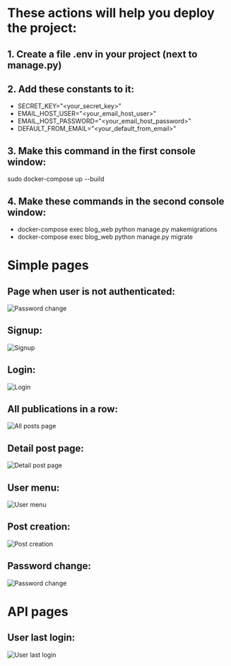 # These actions will help you deploy the project:
## 1.   Create a file **.env** in your project (next to manage.py)
## 2.   Add these constants to it:
* SECRET_KEY="<your_secret_key>"
* EMAIL_HOST_USER="<your_email_host_user>"
* EMAIL_HOST_PASSWORD="<your_email_host_password>"
* DEFAULT_FROM_EMAIL="<your_default_from_email>"
## 3.   Make this command in the first console window:
sudo docker-compose up --build
## 4.   Make these commands in the second console window:
* docker-compose exec blog_web python manage.py makemigrations
* docker-compose exec blog_web python manage.py migrate

# Simple pages
## Page when user is not authenticated:
![Password change](https://github.com/OsnovaDT/Blog/blob/main/readme_images/user_is_not_authenticated.png)

## Signup:
![Signup](https://github.com/OsnovaDT/Blog/blob/main/readme_images/signup.png)

## Login:
![Login](https://github.com/OsnovaDT/Blog/blob/main/readme_images/login.png)

## All publications in a row:
![All posts page](https://github.com/OsnovaDT/Blog/blob/main/readme_images/all_posts.png)

## Detail post page:
![Detail post page](https://github.com/OsnovaDT/Blog/blob/main/readme_images/post.png)

## User menu:
![User menu](https://github.com/OsnovaDT/Blog/blob/main/readme_images/user_menu.png)

## Post creation:
![Post creation](https://github.com/OsnovaDT/Blog/blob/main/readme_images/post_creation.png)

## Password change:
![Password change](https://github.com/OsnovaDT/Blog/blob/main/readme_images/password_change.png)

# API pages
## User last login:
![User last login](https://github.com/OsnovaDT/Blog/blob/main/readme_images/api/last_login.png)
